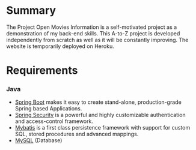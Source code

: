 # Summary
The Project Open Movies Information is a self-motivated project as a demonstration of my back-end skills.
This A-to-Z project is developed independently from scratch as well as it will be constantly improving. 
The website is temporarily deployed on Heroku.

# Requirements
### Java
- [Spring Boot](http://spring.io/projects/spring-boot) makes it easy to create stand-alone, production-grade Spring based Applications.
- [Spring Security](https://spring.io/projects/spring-security) is a powerful and highly customizable authentication and access-control framework.
- [Mybatis](http://www.mybatis.org/mybatis-3/index.html) is a first class persistence framework with support for custom SQL, stored procedures and advanced mappings. 
- [MySQL](https://www.mysql.com/) (Database)
